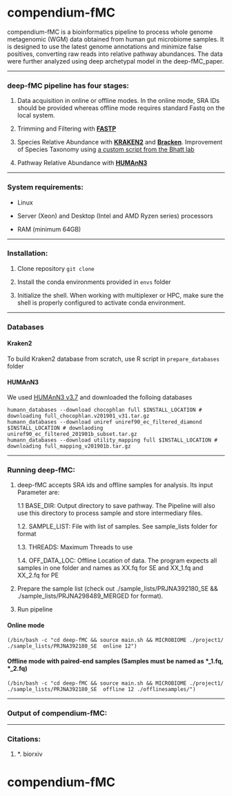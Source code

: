 # compendium-fMC #

compendium-fMC is a bioinformatics pipeline to process whole genome metagenomic (WGM) data obtained from human gut microbiome samples.
It is designed to use the latest genome annotations and minimize false positives, converting raw reads into relative pathway abundances.
The data were further analyzed using deep archetypal model in the deep-fMC_paper.

------------------------
### deep-fMC pipeline has four stages:

1. Data acquisition in online or offline modes. In the online mode, SRA IDs should be provided whereas offline mode requires standard Fastq on the local system.
   
2. Trimming and Filtering with [**FASTP**](https://github.com/OpenGene/fastp)

3. Species Relative Abundance with [**KRAKEN2**](https://ccb.jhu.edu/software/kraken2/) and [**Bracken**](https://ccb.jhu.edu/software/bracken/). Improvement of Species Taxonomy using [a custom script from the Bhatt lab](https://github.com/bhattlab/kraken2_classification/blob/master/scripts/improve_taxonomy.py) 
   
5. Pathway Relative Abundance with [**HUMAnN3**](https://huttenhower.sph.harvard.edu/humann/)

------------------------
### System requirements:
* Linux

* Server (Xeon) and Desktop (Intel and AMD Ryzen series) processors

* RAM (minimum 64GB)

------------------------
### Installation:
1. Clone repository ```git clone ```

2. Install the conda environments provided in `envs` folder

3. Initialize the shell. When working with multiplexer or HPC, make sure the shell is properly configured to activate conda environment.


------------------------
### Databases
#### Kraken2

To build Kraken2 database from scratch, use R script in `prepare_databases` folder

#### HUMAnN3
We used [HUMAnN3 v3.7](https://github.com/biobakery/humann/tree/v3p7) and downloaded the folloing databases 

```
humann_databases --download chocophlan full $INSTALL_LOCATION # downloading full_chocophlan.v201901_v31.tar.gz
humann_databases --download uniref uniref90_ec_filtered_diamond $INSTALL_LOCATION # downlaoding uniref90_ec_filtered_201901b_subset.tar.gz
humann_databases --download utility_mapping full $INSTALL_LOCATION # downloading full_mapping_v201901b.tar.gz
```

------------------------
### Running deep-fMC:

1. deep-fMC accepts SRA ids and offline samples for analysis. Its input Parameter are:

      1.1 BASE_DIR: Output directory to save pathway. The Pipeline will also use this directory to process sample and store intermediary files.

      1.2. SAMPLE_LIST: File with list of samples. See sample_lists folder for format
      
      1.3. THREADS: Maximum Threads to use

      1.4. OFF_DATA_LOC: Offline Location of data. The program expects all samples in one folder and names as XX.fq for SE and XX_1.fq and XX_2.fq for PE

3. Prepare the sample list (check out ./sample_lists/PRJNA392180_SE && ./sample_lists/PRJNA298489_MERGED for format). 

4. Run pipeline

#### Online mode

```
(/bin/bash -c "cd deep-fMC && source main.sh && MICROBIOME ./project1/ ./sample_lists/PRJNA392180_SE  online 12")
```

#### Offline mode with paired-end samples (Samples must be named as \*_1.fq, \*_2.fq)

```
(/bin/bash -c "cd deep-fMC && source main.sh && MICROBIOME ./project1/ ./sample_lists/PRJNA392180_SE  offline 12 ./offlinesamples/")
```

------------------------
### Output of compendium-fMC:


------------------------
### Citations:

1. *. []() biorxiv


# compendium-fMC

